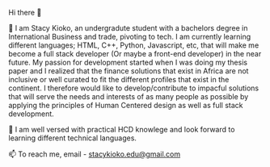 Hi there 👋

🤔 I am Stacy Kioko, an undergradute student with a bachelors degree in International Business and trade, pivoting to tech. 
I am currently learning different languages; HTML, C++, Python, Javascript, etc, that will make me become a full stack developer (Or maybe a front-end developer)
in the near future. My passion for development started when I was doing my thesis paper and I realized that the finance solutions 
that exist in Africa are not inclusive or well curated to fit the different profiles that exist in the continent. I therefore would 
like to develop/contribute to impacful solutions that will serve the needs and interests of as many people as possible by applying
the principles of Human Centered design as well as full stack development.

💬 I am well versed with practical HCD knowlege and look forward to learning different technical languages.

📫 To reach me, email - stacykioko.edu@gmail.com
